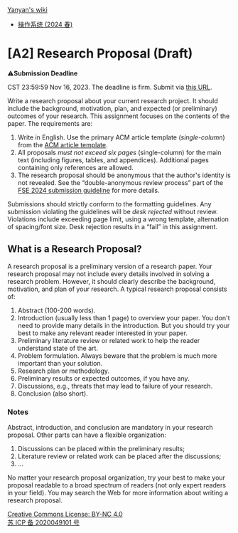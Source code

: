 <!DOCTYPE html><html><head><meta charSet="utf-8"/><meta name="viewport" content="width=device-width"/><title>Yanyan&#x27;s Wiki</title><link rel="stylesheet" href="https://cdn.jsdelivr.net/npm/katex@0.16.9/dist/katex.min.css" integrity="sha384-n8MVd4RsNIU0tAv4ct0nTaAbDJwPJzDEaqSD1odI+WdtXRGWt2kTvGFasHpSy3SV" crossorigin="anonymous"/><link rel="stylesheet" href="//cdnjs.cloudflare.com/ajax/libs/highlight.js/11.6.0/styles/default.min.css"/><meta name="next-head-count" content="5"/><link rel="preload" href="/_next/static/css/ee15694256147ebe.css" as="style"/><link rel="stylesheet" href="/_next/static/css/ee15694256147ebe.css" data-n-g=""/><noscript data-n-css=""></noscript><script defer="" nomodule="" src="/_next/static/chunks/polyfills-c67a75d1b6f99dc8.js"></script><script src="/_next/static/chunks/webpack-f73d82589f972e7d.js" defer=""></script><script src="/_next/static/chunks/framework-66d32731bdd20e83.js" defer=""></script><script src="/_next/static/chunks/main-3929bf55b0f13a18.js" defer=""></script><script src="/_next/static/chunks/pages/_app-d46baf38446a89dd.js" defer=""></script><script src="/_next/static/chunks/pages/%5B%5B...index%5D%5D-28ef7957fcd35a0c.js" defer=""></script><script src="/_next/static/G63gzBpTZjvcKetK-mSAL/_buildManifest.js" defer=""></script><script src="/_next/static/G63gzBpTZjvcKetK-mSAL/_ssgManifest.js" defer=""></script></head><body><div id="__next"><div class="bg-slate-300/10"><div class="sticky top-0 z-40 w-full backdrop-blur flex-none border-b border-slate-900/10 bg-white/75 supports-backdrop-blur:bg-white/60"><div class="max-w-8xl mx-auto"><div class="py-4 border-b border-slate-900/10 lg:px-8 lg:border-0 dark:border-slate-300/10 mx-4 lg:mx-0"><div class="relative flex items-center"><a href="/">Yanyan&#x27;s wiki</a><div class="relative hidden lg:flex items-center ml-auto"><nav class="text-sm leading-6 font-semibold text-slate-700 dark:text-slate-200"><ul class="flex space-x-8"><li><a class="hover:text-sky-500 dark:hover:text-sky-400" href="/OS/2024/">操作系统 (2024 春)</a></li></ul></nav></div></div></div></div></div><div class="container mx-auto max-w-5xl flex flex-col min-h-screen px-4"><div class="wiki bg-neutral-200/10"><h1>[A2] Research Proposal (Draft)</h1>
<div class="p-0 m-0 rounded-md shadow-md mx-4 mt-3 mb-1 px-4 py-2 bg-amber-100/40 leading-5"><span class="float-left text-2xl mr-3 mt-1">⚠️</span><b class="font-sans">Submission Deadline</b><p>CST 23:59:59 Nov 16, 2023.
The deadline is firm. Submit via <a href="https://table.nju.edu.cn/dtable/forms/1c8a0a73-e180-4e55-a79a-eab5948ab533/">this URL</a>.</p></div>
<p>Write a research proposal about your current research project. It should include the background, motivation, plan, and expected (or preliminary) outcomes of your research. This assignment focuses on the contents of the paper. The requirements are:</p>
<ol>
<li>Write in English. Use the primary ACM article template (<em>single-column</em>) from the <a href="https://authors.acm.org/proceedings/production-information/preparing-your-article-with-microsoft-word">ACM article template</a>.</li>
<li>All proposals <em>must not exceed six pages</em> (single-column) for the main text (including figures, tables, and appendices). Additional pages containing only references are allowed.</li>
<li>The research proposal should be <red>anonymous</red> that the author&#x27;s identity is not revealed. See the “double-anonymous review process” part of the <a href="https://conf.researchr.org/track/fse-2024/fse-2024-research-papers">FSE 2024 submission guideline</a> for more details.</li>
</ol>
<p>Submissions should strictly conform to the formatting guidelines. Any submission violating the guidelines will be <em>desk rejected</em> without review. Violations include exceeding page limit, using a wrong template, alternation of spacing/font size. Desk rejection results in a “fail” in this assignment.</p>
<h2>What is a Research Proposal?</h2>
<p>A research proposal is a preliminary version of a research paper. Your research proposal may not include every details involved in solving a research problem. However, it should clearly describe the background, motivation, and plan of your research. A typical research proposal consists of:</p>
<ol>
<li>Abstract (100-200 words).</li>
<li>Introduction (usually less than 1 page) to overview your paper. You don&#x27;t need to provide many details in the introduction. But you should try your best to make any relevant reader interested in your paper.</li>
<li>Preliminary literature review or related work to help the reader understand state of the art.</li>
<li>Problem formulation. Always beware that the problem is much more important than your solution.</li>
<li>Research plan or methodology.</li>
<li>Preliminary results or expected outcomes, if you have any.</li>
<li>Discussions, e.g., threats that may lead to failure of your research.</li>
<li>Conclusion (also short).</li>
</ol>
<h3>Notes</h3>
<p>Abstract, introduction, and conclusion are mandatory in your research proposal.
Other parts can have a flexible organization:</p>
<ol>
<li>Discussions can be placed within the preliminary results;</li>
<li>Literature review or related work can be placed after the discussions;</li>
<li>...</li>
</ol>
<p>No matter your research proposal organization, try your best to make your proposal readable to a broad spectrum of readers (not only expert readers in your field). You may search the Web for more information about writing a research proposal.</p></div></div><div class="bg-neutral-100 text-center text-neutral-600 dark:bg-neutral-600 dark:text-neutral-200 lg:text-left"><div class="bg-neutral-200 p-6 text-center dark:bg-neutral-700"><a rel="license" href="http://creativecommons.org/licenses/by-nc/4.0/">Creative Commons License: BY-NC 4.0</a><br/><a href="https://beian.miit.gov.cn/">苏 ICP 备 2020049101 号</a></div></div></div></div><script id="__NEXT_DATA__" type="application/json">{"props":{"pageProps":{"source":{"compiledSource":"/*@jsxRuntime automatic @jsxImportSource react*/\nconst {Fragment: _Fragment, jsx: _jsx, jsxs: _jsxs} = arguments[0];\nconst {useMDXComponents: _provideComponents} = arguments[0];\nfunction _createMdxContent(props) {\n  const _components = Object.assign({\n    h1: \"h1\",\n    p: \"p\",\n    a: \"a\",\n    ol: \"ol\",\n    li: \"li\",\n    em: \"em\",\n    h2: \"h2\",\n    h3: \"h3\"\n  }, _provideComponents(), props.components), {Box} = _components;\n  if (!Box) _missingMdxReference(\"Box\", true);\n  return _jsxs(_Fragment, {\n    children: [_jsx(_components.h1, {\n      children: \"[A2] Research Proposal (Draft)\"\n    }), \"\\n\", _jsx(Box, {\n      title: \"Submission Deadline\",\n      logo: \"⚠️\",\n      children: _jsxs(_components.p, {\n        children: [\"CST 23:59:59 Nov 16, 2023.\\nThe deadline is firm. Submit via \", _jsx(_components.a, {\n          href: \"https://table.nju.edu.cn/dtable/forms/1c8a0a73-e180-4e55-a79a-eab5948ab533/\",\n          children: \"this URL\"\n        }), \".\"]\n      })\n    }), \"\\n\", _jsx(_components.p, {\n      children: \"Write a research proposal about your current research project. It should include the background, motivation, plan, and expected (or preliminary) outcomes of your research. This assignment focuses on the contents of the paper. The requirements are:\"\n    }), \"\\n\", _jsxs(_components.ol, {\n      children: [\"\\n\", _jsxs(_components.li, {\n        children: [\"Write in English. Use the primary ACM article template (\", _jsx(_components.em, {\n          children: \"single-column\"\n        }), \") from the \", _jsx(_components.a, {\n          href: \"https://authors.acm.org/proceedings/production-information/preparing-your-article-with-microsoft-word\",\n          children: \"ACM article template\"\n        }), \".\"]\n      }), \"\\n\", _jsxs(_components.li, {\n        children: [\"All proposals \", _jsx(_components.em, {\n          children: \"must not exceed six pages\"\n        }), \" (single-column) for the main text (including figures, tables, and appendices). Additional pages containing only references are allowed.\"]\n      }), \"\\n\", _jsxs(_components.li, {\n        children: [\"The research proposal should be \", _jsx(\"red\", {\n          children: \"anonymous\"\n        }), \" that the author's identity is not revealed. See the “double-anonymous review process” part of the \", _jsx(_components.a, {\n          href: \"https://conf.researchr.org/track/fse-2024/fse-2024-research-papers\",\n          children: \"FSE 2024 submission guideline\"\n        }), \" for more details.\"]\n      }), \"\\n\"]\n    }), \"\\n\", _jsxs(_components.p, {\n      children: [\"Submissions should strictly conform to the formatting guidelines. Any submission violating the guidelines will be \", _jsx(_components.em, {\n        children: \"desk rejected\"\n      }), \" without review. Violations include exceeding page limit, using a wrong template, alternation of spacing/font size. Desk rejection results in a “fail” in this assignment.\"]\n    }), \"\\n\", _jsx(_components.h2, {\n      children: \"What is a Research Proposal?\"\n    }), \"\\n\", _jsx(_components.p, {\n      children: \"A research proposal is a preliminary version of a research paper. Your research proposal may not include every details involved in solving a research problem. However, it should clearly describe the background, motivation, and plan of your research. A typical research proposal consists of:\"\n    }), \"\\n\", _jsxs(_components.ol, {\n      children: [\"\\n\", _jsx(_components.li, {\n        children: \"Abstract (100-200 words).\"\n      }), \"\\n\", _jsx(_components.li, {\n        children: \"Introduction (usually less than 1 page) to overview your paper. You don't need to provide many details in the introduction. But you should try your best to make any relevant reader interested in your paper.\"\n      }), \"\\n\", _jsx(_components.li, {\n        children: \"Preliminary literature review or related work to help the reader understand state of the art.\"\n      }), \"\\n\", _jsx(_components.li, {\n        children: \"Problem formulation. Always beware that the problem is much more important than your solution.\"\n      }), \"\\n\", _jsx(_components.li, {\n        children: \"Research plan or methodology.\"\n      }), \"\\n\", _jsx(_components.li, {\n        children: \"Preliminary results or expected outcomes, if you have any.\"\n      }), \"\\n\", _jsx(_components.li, {\n        children: \"Discussions, e.g., threats that may lead to failure of your research.\"\n      }), \"\\n\", _jsx(_components.li, {\n        children: \"Conclusion (also short).\"\n      }), \"\\n\"]\n    }), \"\\n\", _jsx(_components.h3, {\n      children: \"Notes\"\n    }), \"\\n\", _jsx(_components.p, {\n      children: \"Abstract, introduction, and conclusion are mandatory in your research proposal.\\nOther parts can have a flexible organization:\"\n    }), \"\\n\", _jsxs(_components.ol, {\n      children: [\"\\n\", _jsx(_components.li, {\n        children: \"Discussions can be placed within the preliminary results;\"\n      }), \"\\n\", _jsx(_components.li, {\n        children: \"Literature review or related work can be placed after the discussions;\"\n      }), \"\\n\", _jsx(_components.li, {\n        children: \"...\"\n      }), \"\\n\"]\n    }), \"\\n\", _jsx(_components.p, {\n      children: \"No matter your research proposal organization, try your best to make your proposal readable to a broad spectrum of readers (not only expert readers in your field). You may search the Web for more information about writing a research proposal.\"\n    })]\n  });\n}\nfunction MDXContent(props = {}) {\n  const {wrapper: MDXLayout} = Object.assign({}, _provideComponents(), props.components);\n  return MDXLayout ? _jsx(MDXLayout, Object.assign({}, props, {\n    children: _jsx(_createMdxContent, props)\n  })) : _createMdxContent(props);\n}\nreturn {\n  default: MDXContent\n};\nfunction _missingMdxReference(id, component) {\n  throw new Error(\"Expected \" + (component ? \"component\" : \"object\") + \" `\" + id + \"` to be defined: you likely forgot to import, pass, or provide it.\");\n}\n","frontmatter":{},"scope":{}},"frontmatter":{}},"__N_SSG":true},"page":"/[[...index]]","query":{"index":["ISER","2023","A2.md"]},"buildId":"G63gzBpTZjvcKetK-mSAL","isFallback":false,"gsp":true,"scriptLoader":[]}</script></body></html>